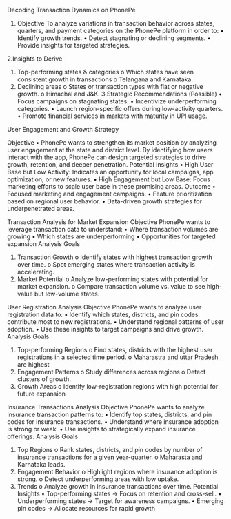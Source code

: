 Decoding Transaction Dynamics on PhonePe
1. Objective
To analyze variations in transaction behavior across states, quarters, and payment categories on the PhonePe platform in order to:
•	Identify growth trends.
•	Detect stagnating or declining segments.
•	Provide insights for targeted strategies.

2.Insights to Derive
1.	Top-performing states & categories
o	Which states have seen consistent growth in transactions
o	Telangana and Karnataka.
2.	Declining areas
o	States or transaction types with flat or negative growth.
o	Himachal and J&K.
3.Strategic Recommendations (Possible)
•	Focus campaigns on stagnating states.
•	Incentivize underperforming categories.
•	Launch region-specific offers during low-activity quarters.
•	Promote financial services in markets with maturity in UPI usage.

User Engagement and Growth Strategy

Objective
•	PhonePe wants to strengthen its market position by analyzing user engagement at the state and district level. By identifying how users interact with the app, PhonePe can design targeted strategies to drive growth, retention, and deeper penetration.
Potential Insights
•	High User Base but Low Activity:
Indicates an opportunity for local campaigns, app optimization, or new features.
•	High Engagement but Low Base:
Focus marketing efforts to scale user base in these promising areas.
Outcome
•	Focused marketing and engagement campaigns.
•	Feature prioritization based on regional user behavior.
•	Data-driven growth strategies for underpenetrated areas.

Transaction Analysis for Market Expansion
Objective
PhonePe wants to leverage transaction data to understand:
•	Where transaction volumes are growing
•	Which states are underperforming
•	Opportunities for targeted expansion
Analysis Goals
1.	Transaction Growth
o	Identify states with highest transaction growth over time.
o	Spot emerging states where transaction activity is accelerating.
2.	Market Potential
o	Analyze low-performing states with potential for market expansion.
o	Compare transaction volume vs. value to see high-value but low-volume states.

User Registration Analysis
Objective
PhonePe wants to analyze user registration data to:
•	Identify which states, districts, and pin codes contribute most to new registrations.
•	Understand regional patterns of user adoption.
•	Use these insights to target campaigns and drive growth.
Analysis Goals
1.	Top-performing Regions
o	Find states, districts with the highest user registrations in a selected time period.
o	Maharastra and uttar Pradesh are highest
2.	Engagement Patterns
o	Study differences across regions 
o	Detect clusters of growth.
3.	Growth Areas
o	Identify low-registration regions with high potential for future expansion

Insurance Transactions Analysis
Objective
PhonePe wants to analyze insurance transaction patterns to:
•	Identify top states, districts, and pin codes for insurance transactions.
•	Understand where insurance adoption is strong or weak.
•	Use insights to strategically expand insurance offerings.
Analysis Goals
1.	Top Regions
o	Rank states, districts, and pin codes by number of insurance transactions for a given year-quarter.
o	Maharasta and Karnataka leads.
2.	Engagement Behavior
o	Highlight regions where insurance adoption is strong.
o	Detect underperforming areas with low uptake.
3.	Trends
o	Analyze growth in insurance transactions over time.
Potential Insights
•	Top-performing states → Focus on retention and cross-sell.
•	Underperforming states → Target for awareness campaigns.
•	Emerging pin codes → Allocate resources for rapid growth


